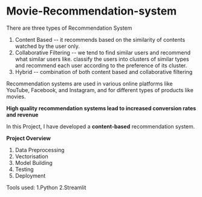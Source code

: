 # Movie-Recommendation-system

There are three types of Recommendation System 
1. Content Based -- it recommends based on the similarity of contents watched by the user only.
2. Collaborative Filtering -- we tend to find similar users and recommend what similar users like. classify the users into clusters of similar types and recommend each user according to the preference of its cluster.
3. Hybrid -- combination of both content based and collaborative filtering

Recommendation systems are used in various online platforms like YouTube, Facebook, and Instagram, and for different types of products like movies.
   
**High quality recommendation systems lead to increased conversion rates and revenue**

In this Project, I have developed a **content-based** recommendation system.

**Project Overview**
1. Data Preprocessing
2. Vectorisation
3. Model Building
4. Testing
5. Deployment

Tools used:
1.Python
2.Streamlit

